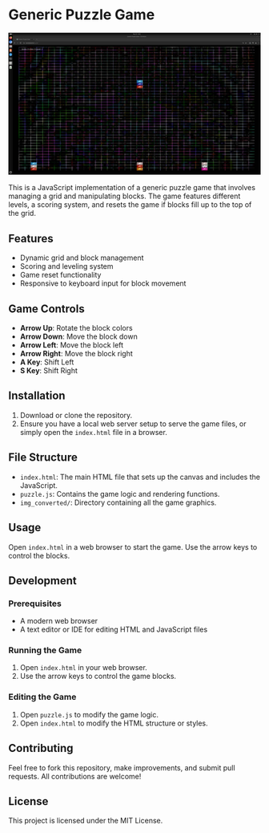 # Generic Puzzle Game

![screenshot](https://github.com/lostjared/Generic.Puzzle.Game.JavaScript/blob/main/screenshot.jpg)

This is a JavaScript implementation of a generic puzzle game that involves managing a grid and manipulating blocks. The game features different levels, a scoring system, and resets the game if blocks fill up to the top of the grid.

## Features

- Dynamic grid and block management
- Scoring and leveling system
- Game reset functionality
- Responsive to keyboard input for block movement

## Game Controls

- **Arrow Up**: Rotate the block colors
- **Arrow Down**: Move the block down
- **Arrow Left**: Move the block left
- **Arrow Right**: Move the block right
- **A Key**: Shift Left
- **S Key**: Shift Right

## Installation

1. Download or clone the repository.
2. Ensure you have a local web server setup to serve the game files, or simply open the `index.html` file in a browser.

## File Structure

- `index.html`: The main HTML file that sets up the canvas and includes the JavaScript.
- `puzzle.js`: Contains the game logic and rendering functions.
- `img_converted/`: Directory containing all the game graphics.

## Usage

Open `index.html` in a web browser to start the game. Use the arrow keys to control the blocks.

## Development

### Prerequisites

- A modern web browser
- A text editor or IDE for editing HTML and JavaScript files

### Running the Game

1. Open `index.html` in your web browser.
2. Use the arrow keys to control the game blocks.

### Editing the Game

1. Open `puzzle.js` to modify the game logic.
2. Open `index.html` to modify the HTML structure or styles.

## Contributing

Feel free to fork this repository, make improvements, and submit pull requests. All contributions are welcome!

## License

This project is licensed under the MIT License.
